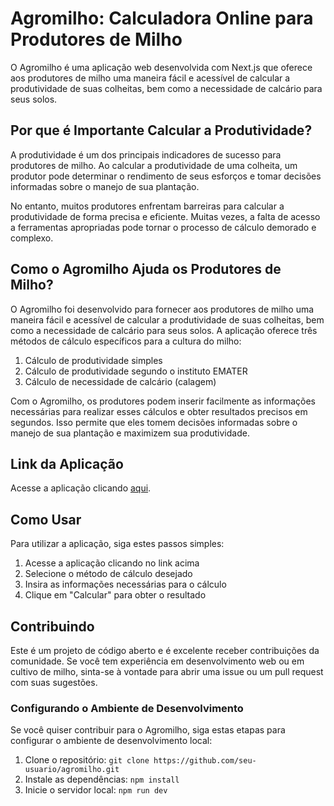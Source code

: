 # Agromilho: Calculadora Online para Produtores de Milho

O Agromilho é uma aplicação web desenvolvida com Next.js que oferece aos produtores de milho uma maneira fácil e acessível de calcular a produtividade de suas colheitas, bem como a necessidade de calcário para seus solos.

## Por que é Importante Calcular a Produtividade?

A produtividade é um dos principais indicadores de sucesso para produtores de milho. Ao calcular a produtividade de uma colheita, um produtor pode determinar o rendimento de seus esforços e tomar decisões informadas sobre o manejo de sua plantação.

No entanto, muitos produtores enfrentam barreiras para calcular a produtividade de forma precisa e eficiente. Muitas vezes, a falta de acesso a ferramentas apropriadas pode tornar o processo de cálculo demorado e complexo.

## Como o Agromilho Ajuda os Produtores de Milho?

O Agromilho foi desenvolvido para fornecer aos produtores de milho uma maneira fácil e acessível de calcular a produtividade de suas colheitas, bem como a necessidade de calcário para seus solos. A aplicação oferece três métodos de cálculo específicos para a cultura do milho:

1. Cálculo de produtividade simples
2. Cálculo de produtividade segundo o instituto EMATER
3. Cálculo de necessidade de calcário (calagem)

Com o Agromilho, os produtores podem inserir facilmente as informações necessárias para realizar esses cálculos e obter resultados precisos em segundos. Isso permite que eles tomem decisões informadas sobre o manejo de sua plantação e maximizem sua produtividade.

## Link da Aplicação

Acesse a aplicação clicando [aqui](https://agromilho.vercel.app/).

## Como Usar

Para utilizar a aplicação, siga estes passos simples:

1. Acesse a aplicação clicando no link acima
2. Selecione o método de cálculo desejado
3. Insira as informações necessárias para o cálculo
4. Clique em "Calcular" para obter o resultado

## Contribuindo

Este é um projeto de código aberto e é excelente receber contribuições da comunidade. Se você tem experiência em desenvolvimento web ou em cultivo de milho, sinta-se à vontade para abrir uma issue ou um pull request com suas sugestões.

### Configurando o Ambiente de Desenvolvimento

Se você quiser contribuir para o Agromilho, siga estas etapas para configurar o ambiente de desenvolvimento local:

1. Clone o repositório: `git clone https://github.com/seu-usuario/agromilho.git`
2. Instale as dependências: `npm install`
3. Inicie o servidor local: `npm run dev`

